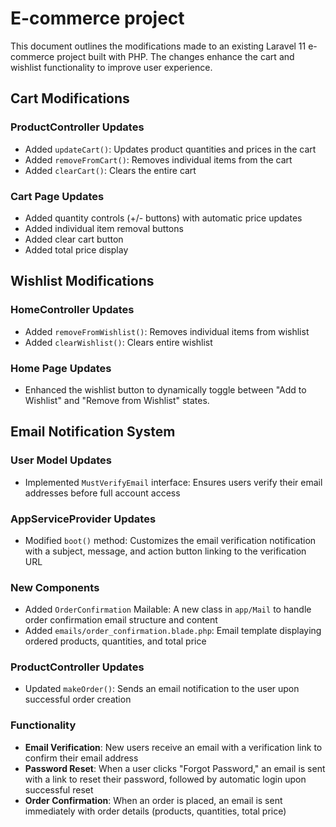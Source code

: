 # E-commerce project

This document outlines the modifications made to an existing Laravel 11 e-commerce project built with PHP. The changes enhance the cart and wishlist functionality to improve user experience.

## Cart Modifications

### ProductController Updates
- Added `updateCart()`: Updates product quantities and prices in the cart
- Added `removeFromCart()`: Removes individual items from the cart
- Added `clearCart()`: Clears the entire cart

### Cart Page Updates
- Added quantity controls (+/- buttons) with automatic price updates
- Added individual item removal buttons
- Added clear cart button
- Added total price display


## Wishlist Modifications

### HomeController Updates
- Added `removeFromWishlist()`: Removes individual items from wishlist
- Added `clearWishlist()`: Clears entire wishlist

### Home Page Updates
- Enhanced the wishlist button to dynamically toggle between "Add to Wishlist" and "Remove from Wishlist" states.


## Email Notification System



### User Model Updates
- Implemented `MustVerifyEmail` interface: Ensures users verify their email addresses before full account access

### AppServiceProvider Updates
- Modified `boot()` method: Customizes the email verification notification with a subject, message, and action button linking to the verification URL

### New Components
- Added `OrderConfirmation` Mailable: A new class in `app/Mail` to handle order confirmation email structure and content
- Added `emails/order_confirmation.blade.php`: Email template displaying ordered products, quantities, and total price

### ProductController Updates
- Updated `makeOrder()`: Sends an email notification to the user upon successful order creation

### Functionality
- **Email Verification**: New users receive an email with a verification link to confirm their email address
- **Password Reset**: When a user clicks "Forgot Password," an email is sent with a link to reset their password, followed by automatic login upon successful reset
- **Order Confirmation**: When an order is placed, an email is sent immediately with order details (products, quantities, total price)

